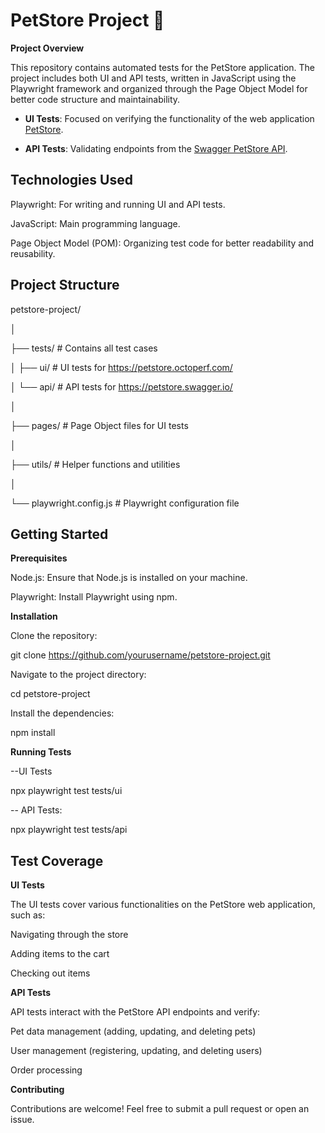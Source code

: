 # PetStore Project 🐾

**Project Overview**

This repository contains automated tests for the PetStore application. The project includes both UI and API tests, written in JavaScript using the Playwright framework and organized through the Page Object Model for better code structure and maintainability.


- **UI Tests**: Focused on verifying the functionality of the web application [PetStore](https://petstore.octoperf.com/).

- **API Tests**: Validating endpoints from the [Swagger PetStore API](https://petstore.swagger.io/).

## Technologies Used

Playwright: For writing and running UI and API tests.

JavaScript: Main programming language.

Page Object Model (POM): Organizing test code for better readability and reusability.


## Project Structure


petstore-project/

│

├── tests/                 # Contains all test cases

│   ├── ui/                # UI tests for https://petstore.octoperf.com/

│   └── api/               # API tests for https://petstore.swagger.io/

│

├── pages/                 # Page Object files for UI tests

│

├── utils/                 # Helper functions and utilities

│

└── playwright.config.js   # Playwright configuration file

## Getting Started

**Prerequisites**

Node.js: Ensure that Node.js is installed on your machine.

Playwright: Install Playwright using npm.

**Installation**

Clone the repository:

git clone https://github.com/yourusername/petstore-project.git

Navigate to the project directory:

cd petstore-project

Install the dependencies:

npm install

**Running Tests**

--UI Tests

npx playwright test tests/ui

-- API Tests:

npx playwright test tests/api


## Test Coverage


**UI Tests**

The UI tests cover various functionalities on the PetStore web application, such as:

Navigating through the store

Adding items to the cart

Checking out items

**API Tests**

API tests interact with the PetStore API endpoints and verify:

Pet data management (adding, updating, and deleting pets)

User management (registering, updating, and deleting users)

Order processing


**Contributing**

Contributions are welcome! Feel free to submit a pull request or open an issue.
